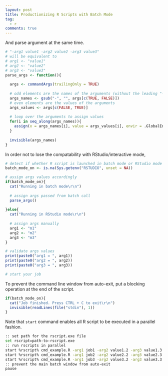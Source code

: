 ```yaml
---
layout: post
title: Productionizing R Scripts with Batch Mode
tag:
  - r
comments: true
---
```


And parse argument at the same time.

```r
# "-arg1 value1 -arg2 value2 -arg3 value3"
# will be equivalent to
# arg1 <- "value1"
# arg2 <- "value2"
# arg3 <- "value3"
parse_args <- function(){
  
  args <- commandArgs(trailingOnly = TRUE)
  
  # odd elements are the names of the arguments (without the leading "-")
  args_names <- gsub("-", "", args[c(TRUE, FALSE)])
  # even elements are the values of the arguments
  args_values <- args[c(FALSE, TRUE)]
  
  # loop over the arguments to assign values
  for(i in seq_along(args_names)){
    assign(x = args_names[i], value = args_values[i], envir = .GlobalEnv)
  }
  
  invisible(args_names)
}
```

In order not to lose the compatability with RStudio/interactive mode,
```r
# detect if whether R script is launched in batch mode or RStudio mode
batch_mode_on <- is.na(Sys.getenv("RSTUDIO", unset = NA))

# assign args values accordingly
if(batch_mode_on){
  cat("Running in batch mode\r\n")
  
  # assign args passed from batch call
  parse_args()  
  
}else{
  cat("Running in RStudio mode\r\n")
  
  # assign args manually
  arg1 <- "m1"
  arg2 <- "m2"
  arg3 <- "m3"
}

# validate args values
print(paste0("arg1 = ", arg1))
print(paste0("arg2 = ", arg2))
print(paste0("arg3 = ", arg3))

# start your job
```

To prevent the command line window from auto-exit, put a blocking operation at the end of the script.
```r
if(batch_mode_on){
  cat("Job finished. Press CTRL + C to exit\r\n")
  invisible(readLines(file("stdin"), 1))
}
```

Note that `start` command enables all R script to be executed in a parallel fashion.
```bash
:: set path for the rscript.exe file
set rscript=path-to-rscript.exe
:: run rscripts in parallel
start %rscript% cmd_example.R -arg1 job1 -arg2 value1.2 -arg3 value1.3
start %rscript% cmd_example.R -arg1 job2 -arg2 value2.2 -arg3 value2.3
start %rscript% cmd_example.R -arg1 job3 -arg2 value3.2 -arg3 value3.3
:: prevent the main batch window from auto-exit
pause
```

